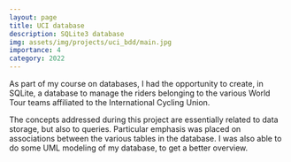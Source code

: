 ```yaml
---
layout: page
title: UCI database
description: SQLite3 database
img: assets/img/projects/uci_bdd/main.jpg
importance: 4
category: 2022
---
```


As part of my course on databases, I had the opportunity to create, in SQLite, a database to manage the riders belonging to the various World Tour teams affiliated to the International Cycling Union.

The concepts addressed during this project are essentially related to data storage, but also to queries. Particular emphasis was placed on associations between the various tables in the database. I was also able to do some UML modeling of my database, to get a better overview.
